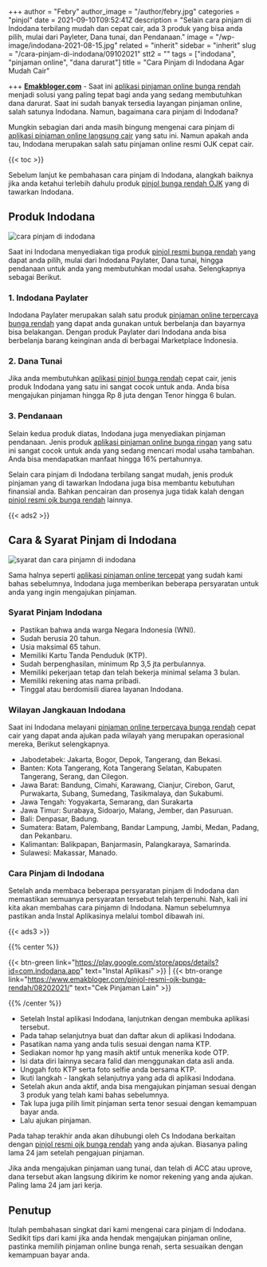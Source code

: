 +++
author = "Febry"
author_image = "/author/febry.jpg"
categories = "pinjol"
date = 2021-09-10T09:52:41Z
description = "Selain cara pinjam di Indodana terbilang mudah dan cepat cair, ada 3 produk yang bisa anda pilih, mulai dari Payleter, Dana tunai, dan Pendanaan."
image = "/wp-image/indodana-2021-08-15.jpg"
related = "inherit"
sidebar = "inherit"
slug = "/cara-pinjam-di-indodana/09102021"
stt2 = ""
tags = ["indodana", "pinjaman online", "dana darurat"]
title = "Cara Pinjam di Indodana Agar Mudah Cair"

+++
[**Emakbloger.com**](/) - Saat ini [aplikasi pinjaman online bunga rendah](https://www.emakbloger.com/aplikasi-pinjaman-online-bunga-rendah/08142021/) menjadi solusi yang paling tepat bagi anda yang sedang membutuhkan dana darurat. Saat ini sudah banyak tersedia layangan pinjaman online, salah satunya Indodana. Namun, bagaimana cara pinjam di Indodana?

Mungkin sebagian dari anda masih bingung mengenai cara pinjam di [aplikasi pinjaman online langsung cair](https://www.emakbloger.com/aplikasi-pinjaman-online-langsung-cair/08152021/) yang satu ini. Namun apakah anda tau, Indodana merupakan salah satu pinjaman online resmi OJK cepat cair.

{{< toc >}}

Sebelum lanjut ke pembahasan cara pinjam di Indodana, alangkah baiknya jika anda ketahui terlebih dahulu produk [pinjol bunga rendah OJK](https://www.emakbloger.com/pinjol-bunga-rendah-ojk/08152021/) yang di tawarkan Indodana.

## Produk Indodana

![cara pinjam di indodana](/wp-image/cara-pinjam-di-indodana-2021-09-10.jpg "produk indodana")

Saat ini Indodana menyediakan tiga produk [pinjol resmi bunga rendah](https://www.emakbloger.com/pinjol-resmi-bunga-rendah/08152021/) yang dapat anda pilih, mulai dari Indodana Paylater, Dana tunai, hingga pendanaan untuk anda yang membutuhkan modal usaha. Selengkapnya sebagai Berikut.

### 1. Indodana Paylater

Indodana Paylater merupakan salah satu produk [pinjaman online terpercaya bunga rendah](https://www.emakbloger.com/pinjaman-online-terpercaya-bunga-rendah/08162021/) yang dapat anda gunakan untuk berbelanja dan bayarnya bisa belakangan. Dengan produk Paylater dari Indodana anda bisa berbelanja barang keinginan anda di berbagai Marketplace Indonesia.

### 2. Dana Tunai

Jika anda membutuhkan [aplikasi pinjol bunga rendah](https://www.emakbloger.com/aplikasi-pinjol-bunga-rendah/08172021/) cepat cair, jenis produk Indodana yang satu ini sangat cocok untuk anda. Anda bisa mengajukan pinjaman hingga Rp 8 juta dengan Tenor hingga 6 bulan.

### 3. Pendanaan

Selain kedua produk diatas, Indodana juga menyediakan pinjaman pendanaan. Jenis produk [aplikasi pinjaman online bunga ringan](https://www.emakbloger.com/aplikasi-pinjaman-online-bunga-ringan/08192021/) yang satu ini sangat cocok untuk anda yang sedang mencari modal usaha tambahan. Anda bisa mendapatkan manfaat hingga 16% pertahunnya.

Selain cara pinjam di Indodana terbilang sangat mudah, jenis produk pinjaman yang di tawarkan Indodana juga bisa membantu kebutuhan finansial anda. Bahkan pencairan dan prosenya juga tidak kalah dengan [pinjol resmi ojk bunga rendah](https://www.emakbloger.com/pinjol-resmi-ojk-bunga-rendah/08202021/) lainnya.

{{< ads2 >}}

## Cara & Syarat Pinjam di Indodana

![syarat dan cara pinjamn di indodana](/wp-image/cara-ajukan-pinjam-di-indodana-2021-09-10.jpg "syarat dan cara pinjamn di indodana")

Sama halnya seperti [aplikasi pinjaman online tercepat](https://www.emakbloger.com/aplikasi-pinjaman-online-tercepat/08212021/) yang sudah kami bahas sebelumnya, Indodana juga memberikan beberapa persyaratan untuk anda yang ingin mengajukan pinjaman.

### Syarat Pinjam Indodana

* Pastikan bahwa anda warga Negara Indonesia (WNI).
* Sudah berusia 20 tahun.
* Usia maksimal 65 tahun.
* Memiliki Kartu Tanda Penduduk (KTP).
* Sudah berpenghasilan, minimum Rp 3,5 jta perbulannya.
* Memiliki pekerjaan tetap dan telah bekerja minimal selama 3 bulan.
* Memiliki rekening atas nama pribadi.
* Tinggal atau berdomisili diarea layanan Indodana.

### Wilayan Jangkauan Indodana

Saat ini Indodana melayani [pinjaman online terpercaya bunga rendah](https://www.emakbloger.com/pinjaman-online-terpercaya-bunga-rendah/08162021/) cepat cair yang dapat anda ajukan pada wilayah yang merupakan operasional mereka, Berikut selengkapnya.

* Jabodetabek: Jakarta, Bogor, Depok, Tangerang, dan Bekasi.
* Banten: Kota Tangerang, Kota Tangerang Selatan, Kabupaten Tangerang, Serang, dan Cilegon.
* Jawa Barat: Bandung, Cimahi, Karawang, Cianjur, Cirebon, Garut, Purwakarta, Subang, Sumedang, Tasikmalaya, dan Sukabumi.
* Jawa Tengah: Yogyakarta, Semarang, dan Surakarta
* Jawa Timur: Surabaya, Sidoarjo, Malang, Jember, dan Pasuruan.
* Bali: Denpasar, Badung.
* Sumatera: Batam, Palembang, Bandar Lampung, Jambi, Medan, Padang, dan Pekanbaru.
* Kalimantan: Balikpapan, Banjarmasin, Palangkaraya, Samarinda.
* Sulawesi: Makassar, Manado.

### Cara Pinjam di Indodana

Setelah anda membaca beberapa persyaratan pinjam di Indodana dan memastikan semuanya persyaratan tersebut telah terpenuhi. Nah, kali ini kita akan membahas cara pinjamn di Indodana. Namun sebelumnya pastikan anda Instal Aplikasinya melalui tombol dibawah ini.

{{< ads3 >}}

{{% center %}}

{{< btn-green link="https://play.google.com/store/apps/details?id=com.indodana.app" text="Instal Aplikasi" >}} | {{< btn-orange link="https://www.emakbloger.com/pinjol-resmi-ojk-bunga-rendah/08202021/" text="Cek Pinjaman Lain" >}}

{{% /center %}}

* Setelah Instal aplikasi Indodana, lanjutnkan dengan membuka aplikasi tersebut.
* Pada tahap selanjutnya buat dan daftar akun di aplikasi Indodana.
* Pasatikan nama yang anda tulis sesuai dengan nama KTP.
* Sediakan nomor hp yang masih aktif untuk menerika kode OTP.
* Isi data diri lainnya secara falid dan menggunakan data asli anda.
* Unggah foto KTP serta foto selfie anda bersama KTP.
* Ikuti langkah - langkah selanjutnya yang ada di aplikasi Indodana.
* Setelah akun anda aktif, anda bisa mengajukan pinjaman sesuai dengan 3 produk yang telah kami bahas sebelumnya.
* Tak lupa juga pilih limit pinjaman serta tenor sesuai dengan kemampuan bayar anda.
* Lalu ajukan pinjaman.

Pada tahap terakhir anda akan dihubungi oleh Cs Indodana berkaitan dengan [pinjol resmi ojk bunga rendah](https://www.emakbloger.com/pinjol-resmi-ojk-bunga-rendah/08202021/) yang anda ajukan. Biasanya paling lama 24 jam setelah pengajuan pinjaman.

Jika anda mengajukan pinjaman uang tunai, dan telah di ACC atau uprove, dana tersebut akan langsung dikirim ke nomor rekening yang anda ajukan. Paling lama 24 jam jari kerja.

## Penutup

Itulah pembahasan singkat dari kami mengenai cara pinjam di Indodana. Sedikit tips dari kami jika anda hendak mengajukan pinjaman online, pastinka memilih pinjaman online bunga renah, serta sesuaikan dengan kemampuan bayar anda.